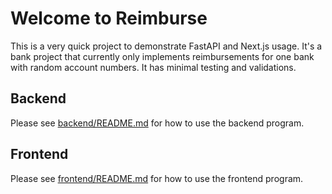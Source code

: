 # Welcome to Reimburse
This is a very quick project to demonstrate FastAPI and Next.js usage. It's a bank project that currently only implements reimbursements for one bank with random account numbers. It has minimal testing and validations.

## Backend
Please see [backend/README.md](./backend/README.md) for how to use the backend program.

## Frontend
Please see [frontend/README.md](./frontend/README.md) for how to use the frontend program.
